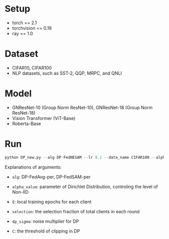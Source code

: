# Setup

- torch == 2.1
- torchvision == 0.19
- ray == 1.0

# Dataset

- CIFAR10, CIFAR100
- NLP datasets, such as SST-2, QQP, MRPC, and QNLI 

# Model

- GNResNet-10 (Group Norm ResNet-10), GNResNet-18 (Group Norm ResNet-18)
- Vision Transformer (ViT-Base)
- Roberta-Base

# Run

```python
python DP_new.py --alg DP-FedNESAM --lr 0.1 --data_name CIFAR100 --alpha_value 0.6 --alpha 0.9 --epoch 301 --extname CIFAR100 --lr_decay 0.998 --gamma 0.2 --CNN resnet10 --E 5 --batch_size 50 --gpu 0 --num_gpus_per 0.1 --normalization GN --selection 0.1 --print 0 --dp_sigma 0.8 --rho 0.1 --C 1.0 --momentum 0 --num_workers 500 --pre 1 --ls_sigma 0 --maxnorm 10 --clip True --preprint 1
```

Explanations of arguments:

- `alg`: DP-FedAvg-per, DP-FedSAM-per

- `alpha_value`: parameter of Dirichlet Distribution, controling the level of Non-IID

- `E`: local training epochs for each client

- `selection`: the selection fraction of total clients in each round

- `dp_sigma`: noise multiplier for DP

- `C`: the threshold of clipping in DP
